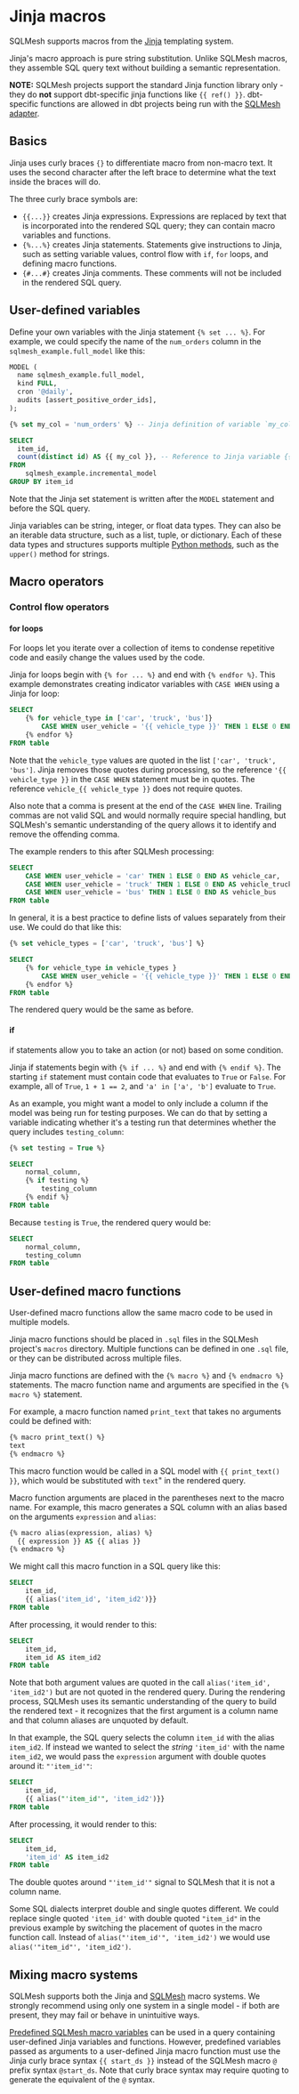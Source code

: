 # Jinja macros

SQLMesh supports macros from the [Jinja](https://jinja.palletsprojects.com/en/3.1.x/) templating system. 

Jinja's macro approach is pure string substitution. Unlike SQLMesh macros, they assemble SQL query text without building a semantic representation. 

**NOTE:** SQLMesh projects support the standard Jinja function library only - they do **not** support dbt-specific jinja functions like `{{ ref() }}`. dbt-specific functions are allowed in dbt projects being run with the [SQLMesh adapter](../../integrations/dbt.md).

## Basics

Jinja uses curly braces `{}` to differentiate macro from non-macro text. It uses the second character after the left brace to determine what the text inside the braces will do.

The three curly brace symbols are:

- `{{...}}` creates Jinja expressions. Expressions are replaced by text that is incorporated into the rendered SQL query; they can contain macro variables and functions.
- `{%...%}` creates Jinja statements. Statements give instructions to Jinja, such as setting variable values, control flow with `if`, `for` loops, and defining macro functions.
- `{#...#}` creates Jinja comments. These comments will not be included in the rendered SQL query.

## User-defined variables

Define your own variables with the Jinja statement `{% set ... %}`. For example, we could specify the name of the `num_orders` column in the `sqlmesh_example.full_model` like this:

```sql linenums="1"
MODEL (
  name sqlmesh_example.full_model,
  kind FULL,
  cron '@daily',
  audits [assert_positive_order_ids],
);

{% set my_col = 'num_orders' %} -- Jinja definition of variable `my_col`

SELECT
  item_id,
  count(distinct id) AS {{ my_col }}, -- Reference to Jinja variable {{ my_col }}
FROM
    sqlmesh_example.incremental_model
GROUP BY item_id
```

Note that the Jinja set statement is written after the `MODEL` statement and before the SQL query.

Jinja variables can be string, integer, or float data types. They can also be an iterable data structure, such as a list, tuple, or dictionary. Each of these data types and structures supports multiple [Python methods](https://jinja.palletsprojects.com/en/3.1.x/templates/#python-methods), such as the `upper()` method for strings.

## Macro operators

### Control flow operators

#### for loops

For loops let you iterate over a collection of items to condense repetitive code and easily change the values used by the code. 

Jinja for loops begin with `{% for ... %}` and end with `{% endfor %}`. This example demonstrates creating indicator variables with `CASE WHEN` using a Jinja for loop:

```sql linenums="1"
SELECT
    {% for vehicle_type in ['car', 'truck', 'bus']}
        CASE WHEN user_vehicle = '{{ vehicle_type }}' THEN 1 ELSE 0 END as vehicle_{{ vehicle_type }},
    {% endfor %}
FROM table
```

Note that the `vehicle_type` values are quoted in the list `['car', 'truck', 'bus']`. Jinja removes those quotes during processing, so the reference `'{{ vehicle_type }}` in the `CASE WHEN` statement must be in quotes. The reference `vehicle_{{ vehicle_type }}` does not require quotes.

Also note that a comma is present at the end of the `CASE WHEN` line. Trailing commas are not valid SQL and would normally require special handling, but SQLMesh's semantic understanding of the query allows it to identify and remove the offending comma.

The example renders to this after SQLMesh processing:

```sql linenums="1"
SELECT
    CASE WHEN user_vehicle = 'car' THEN 1 ELSE 0 END AS vehicle_car,
    CASE WHEN user_vehicle = 'truck' THEN 1 ELSE 0 END AS vehicle_truck,
    CASE WHEN user_vehicle = 'bus' THEN 1 ELSE 0 END AS vehicle_bus
FROM table
```

In general, it is a best practice to define lists of values separately from their use. We could do that like this:

```sql linenums="1"
{% set vehicle_types = ['car', 'truck', 'bus'] %}

SELECT
    {% for vehicle_type in vehicle_types }
        CASE WHEN user_vehicle = '{{ vehicle_type }}' THEN 1 ELSE 0 END as vehicle_{{ vehicle_type }},
    {% endfor %}
FROM table
```

The rendered query would be the same as before.

#### if 

if statements allow you to take an action (or not) based on some condition. 

Jinja if statements begin with `{% if ... %}` and end with `{% endif %}`. The starting `if` statement must contain code that evaluates to `True` or `False`. For example, all of `True`, `1 + 1 == 2`, and `'a' in ['a', 'b']` evaluate to `True`.

As an example, you might want a model to only include a column if the model was being run for testing purposes. We can do that by setting a variable indicating whether it's a testing run that determines whether the query includes `testing_column`:

```sql linenums="1"
{% set testing = True %}

SELECT
    normal_column,
    {% if testing %}
        testing_column
    {% endif %}
FROM table
```

Because `testing` is `True`, the rendered query would be:

```sql linenums="1"
SELECT
    normal_column,
    testing_column
FROM table
```

## User-defined macro functions

User-defined macro functions allow the same macro code to be used in multiple models. 

Jinja macro functions should be placed in `.sql` files in the SQLMesh project's `macros` directory. Multiple functions can be defined in one `.sql` file, or they can be distributed across multiple files.

Jinja macro functions are defined with the `{% macro %}` and `{% endmacro %}` statements. The macro function name and arguments are specified in the `{% macro %}` statement. 

For example, a macro function named `print_text` that takes no arguments could be defined with:

```sql linenums="1"
{% macro print_text() %}
text
{% endmacro %}
```

This macro function would be called in a SQL model with `{{ print_text() }}`, which would be substituted with `text`" in the rendered query.

Macro function arguments are placed in the parentheses next to the macro name. For example, this macro generates a SQL column with an alias based on the arguments `expression` and `alias`:

```sql linenums="1"
{% macro alias(expression, alias) %}
  {{ expression }} AS {{ alias }}
{% endmacro %}
```

We might call this macro function in a SQL query like this:

```sql linenums="1"
SELECT
    item_id,
    {{ alias('item_id', 'item_id2')}}
FROM table
```

After processing, it would render to this:

```sql linenums="1"
SELECT
    item_id,
    item_id AS item_id2
FROM table
```

Note that both argument values are quoted in the call `alias('item_id', 'item_id2')` but are not quoted in the rendered query. During the rendering process, SQLMesh uses its semantic understanding of the query to build the rendered text - it recognizes that the first argument is a column name and that column aliases are unquoted by default.

In that example, the SQL query selects the column `item_id` with the alias `item_id2`. If instead we wanted to select the *string* `'item_id'` with the name `item_id2`, we would pass the `expression` argument with double quotes around it: `"'item_id'"`:

```sql linenums="1"
SELECT
    item_id,
    {{ alias("'item_id'", 'item_id2')}}
FROM table
```

After processing, it would render to this:

```sql linenums="1"
SELECT
    item_id,
    'item_id' AS item_id2
FROM table
```

The double quotes around `"'item_id'"` signal to SQLMesh that it is not a column name.

Some SQL dialects interpret double and single quotes different. We could replace single quoted `'item_id'` with double quoted `"item_id"` in the previous example by switching the placement of quotes in the macro function call. Instead of `alias("'item_id'", 'item_id2')` we would use `alias('"item_id"', 'item_id2')`.

## Mixing macro systems

SQLMesh supports both the Jinja and [SQLMesh](./sqlmesh_macros.md) macro systems. We strongly recommend using only one system in a single model - if both are present, they may fail or behave in unintuitive ways. 

[Predefined SQLMesh macro variables](./macro_variables.md) can be used in a query containing user-defined Jinja variables and functions. However, predefined variables passed as arguments to a user-defined Jinja macro function must use the Jinja curly brace syntax `{{ start_ds }}` instead of the SQLMesh macro `@` prefix syntax `@start_ds`. Note that curly brace syntax may require quoting to generate the equivalent of the `@` syntax.
